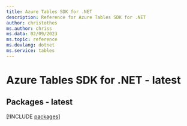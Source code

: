 ```yaml
---
title: Azure Tables SDK for .NET
description: Reference for Azure Tables SDK for .NET
author: christothes
ms.author: chriss
ms.data: 02/09/2023
ms.topic: reference
ms.devlang: dotnet
ms.service: tables
---
```

# Azure Tables SDK for .NET - latest
## Packages - latest
[!INCLUDE [packages](tables-index.md)]